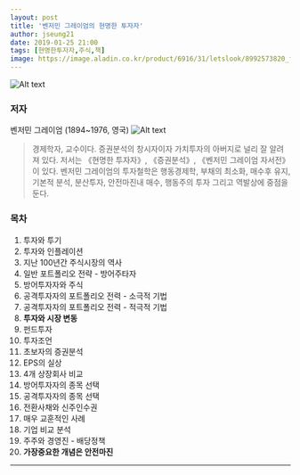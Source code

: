 ```yaml
---
layout: post
title: '벤저민 그레이엄의 현명한 투자자'
author: jseung21
date: 2019-01-25 21:00
tags: [현명한투자자,주식,책]
image: https://image.aladin.co.kr/product/6916/31/letslook/8992573820_f.jpg
---
```


![Alt text](https://image.aladin.co.kr/product/6916/31/letslook/8992573820_f.jpg)

### 저자
벤저민 그레이엄 (1894~1976, 영국)
![Alt text](http://pds.joins.com/news/component/htmlphoto_mmdata/201204/09/htm_2012040912584550105011.jpg)
> 경제학자, 교수이다. 증권분석의 창시자이자 가치투자의 아버지로 널리 잘 알려져 있다. 저서는 《현명한 투자자》, 《증권분석》, 《벤저민 그레이엄 자서전》이 있다. 벤저민 그레이엄의 투자철학은 행동경제학, 부채의 최소화, 매수후 유지, 기본적 분석, 분산투자, 안전마진내 매수, 행동주의 투자 그리고 역발상에 중점을 둔다.

### 목차
1. 투자와 투기
2. 투자와 인플레이션
3. 지난 100년간 주식시장의 역사
4. 일반 포트폴리오 전략 - 방어주타자
5. 방어투자자와 주식
6. 공격투자자의 포트폴리오 전력 - 소극적 기법
7. 공격투자자의 포트폴리오 전력 - 적극적 기법
8. **투자와 시장 변동**
9. 펀드투자
10. 투자조언
11. 초보자의 증권분석
12. EPS의 실상
13. 4개 상장회사 비교
14. 방어투자자의 종목 선택
15. 공격투자자의 종목 선택
16. 전환사채와 신주인수권
17. 매우 교훈적인 사례
18. 기업 비교 분석
19. 주주와 경영진 - 배당정책
20. **가장중요한 개념은 안전마진**

- - -



